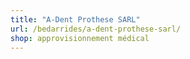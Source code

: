 ```yaml
---
title: "A-Dent Prothese SARL"
url: /bedarrides/a-dent-prothese-sarl/
shop: approvisionnement médical
---
```

